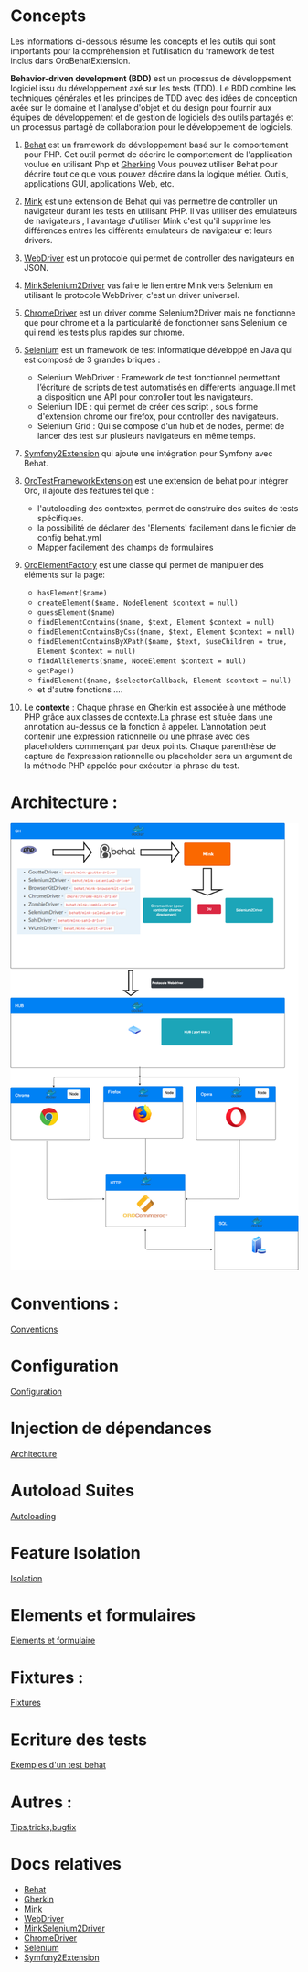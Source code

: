 # Concepts

Les informations ci-dessous résume les concepts et les outils qui sont importants pour la compréhension et l’utilisation
du framework de test inclus dans OroBehatExtension.

**Behavior-driven development (BDD)** est un processus de développement logiciel issu du développement axé sur les tests (TDD).
Le BDD combine les techniques générales et les principes de TDD avec des idées de conception axée sur le domaine et
l'analyse d'objet et du design pour fournir aux équipes de développement et de gestion de logiciels des outils partagés et 
un processus partagé de collaboration pour le développement de logiciels.

1. [Behat](https://docs.behat.org/en/v3.0/) est un framework de développement basé sur le comportement pour PHP.
Cet outil permet de décrire le comportement de l'application voulue en utilisant Php et [Gherking](https://docs.behat.org/en/latest/user_guide/gherkin.html)
Vous pouvez utiliser Behat pour décrire tout ce que vous pouvez décrire dans la logique métier.
Outils, applications GUI, applications Web, etc.

2. [Mink](http://mink.behat.org/en/latest/) est une extension de Behat qui vas permettre de controller un navigateur durant les tests en utilisant PHP.
Il vas utiliser des emulateurs de navigateurs , l'avantage d'utiliser Mink c'est qu'il supprime les différences entres les 
différents emulateurs de navigateur et leurs drivers.

3. [WebDriver](https://www.w3.org/TR/webdriver/) est un protocole qui permet de controller des navigateurs en JSON.

4. [MinkSelenium2Driver](https://github.com/minkphp/MinkSelenium2Driver) vas faire le lien entre Mink vers Selenium en utilisant le protocole WebDriver, c'est un driver universel.

5. [ChromeDriver](https://sites.google.com/a/chromium.org/chromedriver/) est un driver comme Selenium2Driver mais ne fonctionne que pour chrome et a la particularité de fonctionner sans Selenium ce qui rend les tests plus rapides sur chrome.

6. [Selenium](https://www.selenium.dev/) est un framework de test informatique développé en Java qui est composé de 3 grandes briques :
    - Selenium WebDriver : Framework de test fonctionnel permettant l’écriture de scripts de test automatisés en differents language.Il met a disposition une API pour controller tout les navigateurs.
    - Selenium IDE : qui permet de créer des script , sous forme d'extension chrome our firefox, pour controller des navigateurs.
    - Selenium Grid : Qui se compose d'un hub et de nodes, permet de lancer des test sur plusieurs navigateurs en même temps.

7. [Symfony2Extension](https://github.com/Behat/Symfony2Extension/blob/master/doc/index.rst) qui ajoute une intégration pour Symfony avec Behat.

8. [OroTestFrameworkExtension](https://github.com/oroinc/platform/blob/master/src/Oro/Bundle/TestFrameworkBundle/Behat/ServiceContainer/OroTestFrameworkExtension.php) est une extension de behat pour intégrer Oro, il ajoute des features tel que :
    - l'autoloading des contextes, permet de construire des suites de tests spécifiques.
    - la possibilité de déclarer des 'Elements' facilement dans le fichier de config behat.yml
    - Mapper facilement des champs de formulaires
    
9. [OroElementFactory](https://github.com/oroinc/platform/blob/master/src/Oro/Bundle/TestFrameworkBundle/Behat/Element/OroElementFactory.php) est une classe qui permet de manipuler des éléments sur la page: 
    -  ``hasElement($name)``
    - ``createElement($name, NodeElement $context = null)``
    - ``guessElement($name)``
    - ``findElementContains($name, $text, Element $context = null)``
    - ``findElementContainsByCss($name, $text, Element $context = null)``
    - ``findElementContainsByXPath($name, $text, $useChildren = true, Element $context = null)``
    - ``findAllElements($name, NodeElement $context = null)``
    - ``getPage()``
    - ``findElement($name, $selectorCallback, Element $context = null)``
    - et d'autre fonctions ....

10. Le **contexte** : Chaque phrase en Gherkin est associée à une méthode PHP grâce aux classes de contexte.La phrase est située dans une
annotation au-dessus de la fonction à appeler. L’annotation peut contenir une expression rationnelle ou une phrase avec
des placeholders commençant par deux points. Chaque parenthèse de capture de l’expression rationnelle ou placeholder
sera un argument de la méthode PHP appelée pour exécuter la phrase du test.

# Architecture :

![](images/Behat.png)

# Conventions :

[Conventions](behat-conventions.md)

# Configuration

[Configuration](behat-configuration.md)

# Injection de dépendances

[Architecture](behat-symfony.md)

# Autoload Suites

[Autoloading](behat-autoloading.md)

# Feature Isolation

[Isolation](behat-isolation.md)

# Elements et formulaires

[Elements et formulaire](behat-elements-form.md)

# Fixtures :

[Fixtures](behat-fixtures.md)

# Ecriture des tests

[Exemples d'un test behat](behat-exemples.md)

# Autres :

[Tips,tricks,bugfix](behat-tips.md)

# Docs relatives

 - [Behat](https://docs.behat.org/en/latest/guides.html)
 - [Gherkin](https://cucumber.io/docs/gherkin/)
 - [Mink](http://mink.behat.org/en/latest/)
 - [WebDriver](https://www.w3.org/TR/webdriver/)
 - [MinkSelenium2Driver](https://github.com/minkphp/MinkSelenium2Driver)
 - [ChromeDriver](https://sites.google.com/a/chromium.org/chromedriver/)
 - [Selenium](https://www.selenium.dev/)
 - [Symfony2Extension](https://github.com/Behat/Symfony2Extension/blob/master/doc/index.rst)
